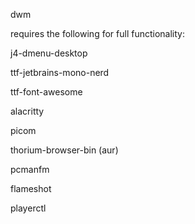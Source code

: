 dwm

requires the following for full functionality:

j4-dmenu-desktop

ttf-jetbrains-mono-nerd

ttf-font-awesome

alacritty

picom

thorium-browser-bin (aur)

pcmanfm

flameshot

playerctl
